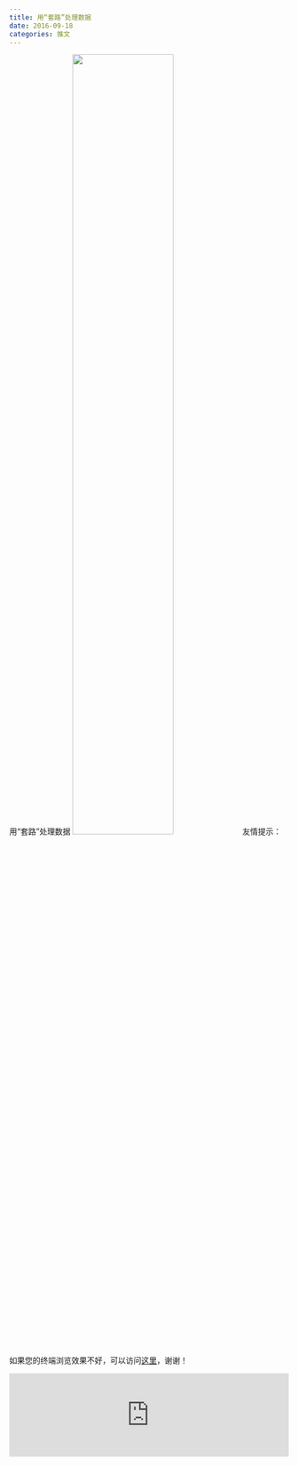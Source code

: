 ```yaml
---
title: 用“套路”处理数据
date: 2016-09-18
categories: 推文
---
```

用“套路”处理数据
<img src="http://mmbiz.qpic.cn/mmbiz_jpg/ACviaWTBFxhZEfLv3nmlKMhADYnpS114hp7a7gGtV3hat9Mt9Z9bdibibxa5Xe8uNmmOCSI5Hp5X8vIATlm8icuGpg/0?wx_fmt=jpeg" style="width: 60%; height: auto;"/><!--more-->
友情提示：如果您的终端浏览效果不好，可以访问[这里](https://stata-club.github.io/stata_article/2016-09-18.html)，谢谢！
<iframe src="https://stata-club.github.io/stata_article/2016-09-18.html" id="iframepage" frameborder="0" scrolling="no" marginheight="0" marginwidth="0" width="100%" onLoad="iFrameHeight()"></iframe>
<script type="text/javascript" language="javascript">
function iFrameHeight() {
var ifm= document.getElementById("iframepage");
var subWeb = document.frames ? document.frames["iframepage"].document : ifm.contentDocument;   
if(ifm != null && subWeb != null) {
 ifm.height = subWeb.body.scrollHeight;
} 
} 
</script> 
